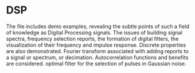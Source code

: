 # DSP


The file includes demo examples,
revealing the subtle points of such a field of knowledge as Digital Processing
signals. The issues of building signal spectra, frequency selection
reports, the formation of digital filters, the visualization of their frequency and
impulse response. Discrete properties are also demonstrated.
Fourier transform associated with adding reports to a signal or spectrum, or
decimation. Autocorrelation functions and benefits are considered.
optimal filter for the selection of pulses in Gaussian noise. 
